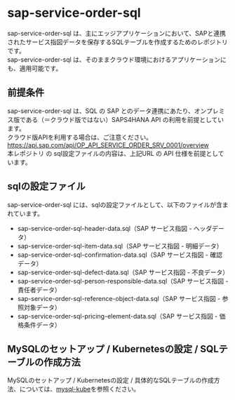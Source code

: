 # sap-service-order-sql    

sap-service-order-sql は、主にエッジアプリケーションにおいて、SAPと連携されたサービス指図データを保存するSQLテーブルを作成するためのレポジトリです。    
sap-service-order-sql は、そのままクラウド環境におけるアプリケーションにも、適用可能です。   

## 前提条件  
sap-service-order-sql は、SQL の SAP とのデータ連携にあたり、オンプレミス版である（＝クラウド版ではない）SAPS4HANA API の利用を前提としています。  
クラウド版APIを利用する場合は、ご注意ください。    
https://api.sap.com/api/OP_API_SERVICE_ORDER_SRV_0001/overview  
本レポジトリ の sql設定ファイルの内容は、上記URL の API 仕様を前提としています。    

## sqlの設定ファイル

sap-service-order-sql には、sqlの設定ファイルとして、以下のファイルが含まれています。  

* sap-service-order-sql-header-data.sql（SAP サービス指図 - ヘッダデータ）
* sap-service-order-sql-item-data.sql（SAP サービス指図 - 明細データ）
* sap-service-order-sql-confirmation-data.sql（SAP サービス指図 - 確認データ）
* sap-service-order-sql-defect-data.sql（SAP サービス指図 - 不良データ）
* sap-service-order-sql-person-responsible-data.sql（SAP サービス指図 - 責任者データ）
* sap-service-order-sql-reference-object-data.sql（SAP サービス指図 - 参照対象データ）
* sap-service-order-sql-pricing-element-data.sql（SAP サービス指図 - 価格条件データ）


## MySQLのセットアップ / Kubernetesの設定 / SQLテーブルの作成方法

MySQLのセットアップ / Kubernetesの設定 / 具体的なSQLテーブルの作成方法、については、[mysql-kube](https://github.com/latonaio/mysql-kube)を参照ください。